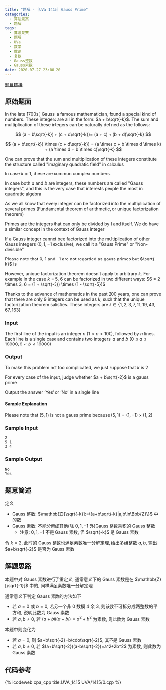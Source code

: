 ```yaml
---
title: "题解 - [UVa 1415] Gauss Prime"
categories:
  - 算法竞赛
  - 题解
tags:
  - 算法竞赛
  - 题解
  - UVa
  - 数学
  - 数论
  - 复数
  - Gauss整数
  - Gauss素数
date: 2020-07-27 23:00:20
---
```


[题目链接](https://vjudge.net/problem/UVA-1415/origin)

<!-- more -->

## 原始题面

In the late 1700s’, Gauss, a famous mathematician, found a special kind of numbers. These integers are all in the form: $a + b\sqrt{-k}$. The sum and multiplication of these integers can be naturally defined as the follows:

$$
(a + b\sqrt{-k}) + (c + d\sqrt{-k})= (a + c) + (b + d)\sqrt{-k}
$$

$$
(a + b\sqrt{-k}) \times (c + d\sqrt{-k}) = (a \times c + b \times d \times k) + (a \times d + b \times c)\sqrt{-k}
$$

One can prove that the sum and multiplication of these integers constitute the structure called "imaginary quadratic field" in calculus

In case $k = 1$, these are common complex numbers

In case both $a$ and $b$ are integers, these numbers are called "Gauss integers", and this is the very case that interests people the most in quadratic algebra

As we all know that every integer can be factorized into the multiplication of several primes (Fundamental theorem of arithmetic, or unique factorization theorem)

Primes are the integers that can only be divided by 1 and itself. We do have a similar concept in the context of Gauss integer

If a Gauss integer cannot bee factorized into the multiplication of other Gauss integers ($0, 1, -1$ exclusive), we call it a "Gauss Prime" or "Non-divisible"

Please note that $0$, $1$ and $-1$ are not regarded as gauss primes but $\sqrt{-k}$ is

However, unique factorization theorem doesn’t apply to arbitrary $k$. For example in the case $k = 5$, $6$ can be factorized in two different ways: $6 = 2 \times 3, 6 = (1 + \sqrt{-5}) \times (1 - \sqrt{-5})$

Thanks to the advance of mathematics in the past 200 years, one can prove that there are only $9$ integers can be used as $k$, such that the unique factorization theorem satisfies. These integers are $k ∈ \{1, 2, 3, 7, 11, 19, 43, 67, 163\}$

### Input

The first line of the input is an integer $n$ ($1 < n < 100$), followed by $n$ lines. Each line is a single case
and contains two integers, $a$ and $b$ ($0 ≤ a ≤ 10000, 0 < b ≤ 10000$)

### Output

To make this problem not too complicated, we just suppose that $k$ is $2$

For every case of the input, judge whether $a + b\sqrt{-2}$ is a gauss prime

Output the answer ‘Yes’ or ‘No’ in a single line

#### Sample Explanation

Please note that $(5, 1)$ is not a gauss prime because $(5, 1) = (1, -1) \times (1, 2)$

### Sample Input

```input1
2
5 1
3 4
```

### Sample Output

```output1
No
Yes
```

## 题意简述

定义

- Gauss 整数: $\mathbb{Z}[\sqrt{-k}]:=\{a+b\sqrt{-k}|a,b\in\Bbb{Z}\}$ 中的数
- Gauss 素数: 不能分解成其他(除 $0,1,-1$ 外)Gauss 整数乘积的 Gauss 整数
  - 注意: $0,1,-1$ 不是 Gauss 素数, 但 $\sqrt{-k}$ 是 Gauss 素数

令 $k=2$, 此时的 Gauss 整数也满足素数唯一分解定理, 给出多组整数 $a,b$, 输出 $a+b\sqrt{-2}$ 是否为 Gauss 素数

## 解题思路

本题中对 Gauss 素数进行了重定义, 通常意义下的 Gauss 素数是在 $\mathbb{Z}[\sqrt{-1}]$ 中的, 同样满足素数唯一分解定理

通常意义下判定 Gauss 素数的方法如下

- 若 $a=0$ 或 $b=0$, 若另一个非 $0$ 数模 $4$ 余 $3$, 则该数不可拆分成两整数的平方和, 说明此数为 Gauss 素数
- 若 $a,b\ne0$, 若 $(a+bi)(a-bi)=a^2+b^2$ 为素数, 则此数为 Gauss 素数

本题中则变化为

- 若 $a=0$, 则 $a+b\sqrt{-2}=b\cdot\sqrt{-2}$, 其不是 Gauss 素数
- 若 $a,b\ne0$, 若 $(a+b\sqrt{-2})(a-b\sqrt{-2})=a^2+2b^2$ 为素数, 则此数为 Gauss 素数

## 代码参考

{% icodeweb cpa_cpp title:UVA_1415 UVA/1415/0.cpp %}
